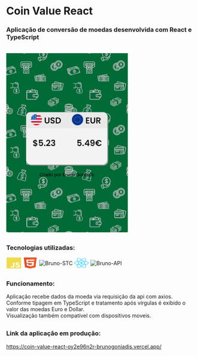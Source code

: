 # Coin Value React

<h3>Aplicação de conversão de moedas desenvolvida com React e TypeScript</h3><br>

  <img align="center" alt="Bruno-Js" height="480" width="325" src="https://raw.githubusercontent.com/Brunogoniadis/coinValueReact/main/printScreen.png">



##
<h3>Tecnologias utilizadas:</h3>
<div style="display: inline_block">
  <img align="center" alt="Bruno-Js" height="30" width="40" src="https://raw.githubusercontent.com/devicons/devicon/master/icons/javascript/javascript-plain.svg">
  <img align="center" alt="Bruno-HTML" height="30" width="40" src="https://raw.githubusercontent.com/devicons/devicon/master/icons/html5/html5-original.svg">
  <img align="center" alt="Bruno-STC" height="30" width="30" src="https://images.velog.io/images/cramming/post/e9d03817-bb3b-4884-977a-34564d34ba79/atom.png">
   <img align="center" alt="Bruno-CSS" height="30" width="40" src="https://raw.githubusercontent.com/devicons/devicon/master/icons/react/react-original.svg">
   <img align="center" alt="Bruno-API" height="30" width="30" src="https://cdn-icons-png.flaticon.com/512/2164/2164832.png">
</div>

## <h3>Funcionamento:</h3>
Aplicação recebe dados da moeda via requisição da api com axios. <br>
Conforme tipagem em TypeScript e tratamento após vírgulas é exibido o valor das moedas Euro e Dollar. <br>
Visualização também compatível com dispositivos moveis.

##
<h3>Link da aplicação em produção:</h3>

https://coin-value-react-oy2e96n2r-brunogoniadis.vercel.app/
